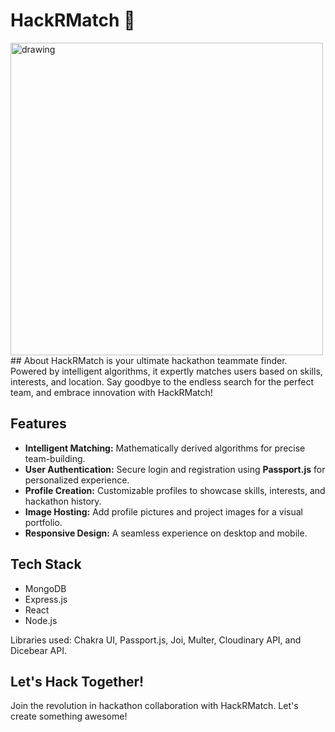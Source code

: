 
# HackRMatch 🚀
<img src="https://cdn.discordapp.com/attachments/1109314151131648010/1142704677192990800/HackRMatchSmallLogo.png" alt="drawing" width="500" style="margin:auto"/>
## About
HackRMatch is your ultimate hackathon teammate finder. Powered by intelligent algorithms, it expertly matches users based on skills, interests, and location. Say goodbye to the endless search for the perfect team, and embrace innovation with HackRMatch!


## Features
- **Intelligent Matching:** Mathematically derived algorithms for precise team-building.
- **User Authentication:** Secure login and registration using **Passport.js** for personalized experience.
- **Profile Creation:** Customizable profiles to showcase skills, interests, and hackathon history.
- **Image Hosting:** Add profile pictures and project images for a visual portfolio.
- **Responsive Design:** A seamless experience on desktop and mobile.

## Tech Stack
- MongoDB
- Express.js
- React
- Node.js

Libraries used: Chakra UI, Passport.js, Joi, Multer, Cloudinary API, and Dicebear API.

## Let's Hack Together!
Join the revolution in hackathon collaboration with HackRMatch. Let's create something awesome!


